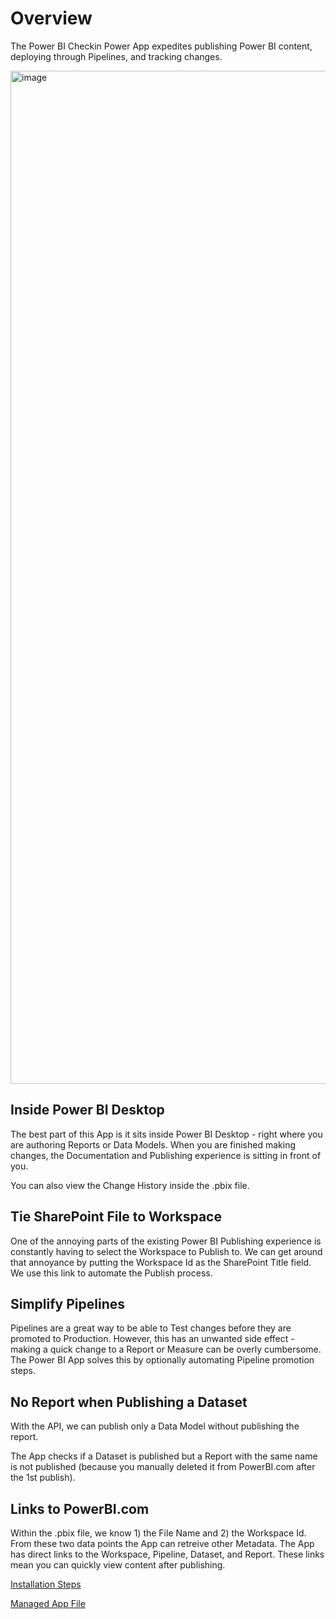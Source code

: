 # Overview
The Power BI Checkin Power App expedites publishing Power BI content, deploying through Pipelines, and tracking changes.

<img width="1621" alt="image" src="https://user-images.githubusercontent.com/105446443/201536370-0c82a187-9366-4aa6-bb8d-471a3eb10675.png">

## Inside Power BI Desktop
The best part of this App is it sits inside Power BI Desktop - right where you are authoring Reports or Data Models. When you are finished making changes, the Documentation and Publishing experience is sitting in front of you.

You can also view the Change History inside the .pbix file.

## Tie SharePoint File to Workspace
One of the annoying parts of the existing Power BI Publishing experience is constantly having to select the Workspace to Publish to. We can get around that annoyance by putting the Workspace Id as the SharePoint Title field. We use this link to automate the Publish process.

## Simplify Pipelines
Pipelines are a great way to be able to Test changes before they are promoted to Production. However, this has an unwanted side effect - making a quick change to a Report or Measure can be overly cumbersome. The Power BI App solves this by optionally automating Pipeline promotion steps.

## No Report when Publishing a Dataset
With the API, we can publish only a Data Model without publishing the report.

The App checks if a Dataset is published but a Report with the same name is not published (because you manually deleted it from PowerBI.com after the 1st publish).

## Links to PowerBI.com
Within the .pbix file, we know 1) the File Name and 2) the Workspace Id. From these two data points the App can retreive other Metadata. The App has direct links to the Workspace, Pipeline, Dataset, and Report. These links mean you can quickly view content after publishing.

[Installation Steps](INSTALLATION.md)

[Managed App File](pbiapp_PowerBICheckinApp.zip)
